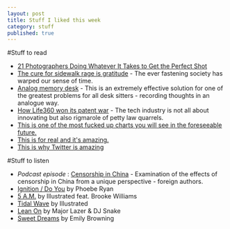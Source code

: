 ```yaml
---
layout: post
title: Stuff I liked this week
category: stuff
published: true
---
```

#Stuff to read 
- [21 Photographers Doing Whatever It Takes to Get the Perfect Shot](https://iso.500px.com/21-photographers-doing-whatever-it-takes-to-get-the-perfect-shot/)  
 - [The cure for sidewalk rage is gratitude](http://prime.nautil.us/issue/22/slow/why-your-brain-hates-slowpokes) - The ever fastening society has warped our sense of time.  
- [Analog memory desk](http://kcamara.com/analog-memory-desk) - This is an extremely effective solution for one of the greatest problems for all desk sitters - recording thoughts in an analogue way.    
- [How Life360 won its patent war](http://arstechnica.com/tech-policy/2015/03/how-life360-won-its-patent-war/) - The tech industry is not all about innovating but also rigmarole of petty law quarrels.
- [This is one of the most fucked up charts you will see in the foreseeable future.](https://twitter.com/MotherJones/status/577613111101882368/photo/1)    
- [This is for real and it's amazing.](https://twitter.com/shirazdatta/status/578327555662446592/photo/1)    
- [This is why Twitter is amazing](https://twitter.com/bilalfarooqui/status/579333216076636161/photo/1)
  

#Stuff to listen
- _Podcast episode_ : [Censorship in China](http://www.newyorker.com/culture/culture-desk/out-loud-censorship-in-china) - Examination of the effects of censorship in China from a unique perspective - foreign authors.  
- [Ignition / Do You](https://www.youtube.com/watch?v=BOMWNgejuPc) by Phoebe Ryan    
- [5 A.M.](https://www.youtube.com/watch?v=Czry5WyxURE) by Illustrated feat. Brooke Williams
- [Tidal Wave](https://www.youtube.com/watch?v=Pq9xvb6-NtE) by Illustrated   
- [Lean On](https://www.youtube.com/watch?v=rn9AQoI7mYU) by Major Lazer & DJ Snake  
- [Sweet Dreams](https://www.youtube.com/watch?v=nSG-6xc-T4U) by Emily Browning   

